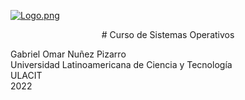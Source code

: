 [![Logo.png](https://i.postimg.cc/TPvjD7ws/Logo.png)](https://postimg.cc/v4X6Rv57)

<div align="center">
# Curso de Sistemas Operativos
</div>
  
Gabriel Omar Nuñez Pizarro <br>
Universidad Latinoamericana de Ciencia y Tecnología <br>
ULACIT <br>
2022
  

